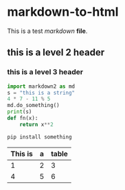 # markdown-to-html

This is a test _markdown_ **file**.

## this is a level 2 header

### this is a level 3 header

```python
import markdown2 as md
s = "this is a string"
4 * 7 - 11 % 5
md.do_something()
print(s)
def fn(x):
	return x**2
```

```bash
pip install something
```

| This is | a | table |
|---|---|---|
| 1 | 2 | 3 |
| 4 | 5 | 6 |
